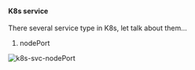 #### **K8s service**

There several service type in K8s, let talk about them...

1. nodePort

![k8s-svc-nodePort](../../../asset/flow/k8s-svc-network.drawio.svg)

